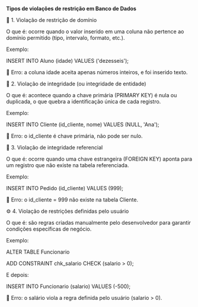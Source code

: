 **Tipos de violações de restrição em Banco de Dados**



🧩 1. Violação de restrição de domínio



O que é: ocorre quando o valor inserido em uma coluna não pertence ao domínio permitido (tipo, intervalo, formato, etc.).



Exemplo:



INSERT INTO Aluno (idade) VALUES ('dezesseis');





🔴 Erro: a coluna idade aceita apenas números inteiros, e foi inserido texto.



🧱 2. Violação de integridade (ou integridade de entidade)



O que é: acontece quando a chave primária (PRIMARY KEY) é nula ou duplicada, o que quebra a identificação única de cada registro.



Exemplo:



INSERT INTO Cliente (id\_cliente, nome) VALUES (NULL, 'Ana');





🔴 Erro: o id\_cliente é chave primária, não pode ser nulo.



🔗 3. Violação de integridade referencial



O que é: ocorre quando uma chave estrangeira (FOREIGN KEY) aponta para um registro que não existe na tabela referenciada.



Exemplo:



INSERT INTO Pedido (id\_cliente) VALUES (999);





🔴 Erro: o id\_cliente = 999 não existe na tabela Cliente.



⚙️ 4. Violação de restrições definidas pelo usuário



O que é: são regras criadas manualmente pelo desenvolvedor para garantir condições específicas de negócio.



Exemplo:



ALTER TABLE Funcionario

ADD CONSTRAINT chk\_salario CHECK (salario > 0);





E depois:



INSERT INTO Funcionario (salario) VALUES (-500);





🔴 Erro: o salário viola a regra definida pelo usuário (salario > 0).

